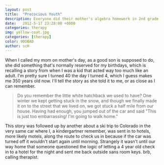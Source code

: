 ```yaml
---
layout: post
title:  "Precocious Youth"
description: Everyone did their mother's algebra homework in 2nd grade, right?
date:   2012-5-17 23:28:00 +0800
categories: therapy
img: yellow-coat.jpg
categories: [therapy]
color: 9DDBAD
author: scH
---
```


When I called my mom on mother's day, as a good son is supposed to do, she did something that's normally reserved for my birthdays, which is recalling a story from when I was a kid that acted way too much like an adult. I'm pretty sure I turned 40 the day I turned 4, which I guess makes me 350 years old now. I'll tell the story as she told it to me, or as close as I can remember.

> Do you remember the little white hatchback we used to have? One winter we kept getting stuck in the snow, and though we finally made it on to the street that we lived on, we got stuck a half mile from our house. Having had enough, you jumped out of the car and said "This is just too embarrassing! I'm going to walk home."

This story was followed up by another about a ski trip to Colorado in the very same car where I, a kindergartner remember, was sent in to hotels, more likely motels, along the route to check us in because if the car was turned off it wouldn't start again until morning. Strangely it wasn't until our way home that someone questioned the logic of letting a 4 year old check in to a hotel for the night and sent me back outside sans room keys. brb, calling therapist.
